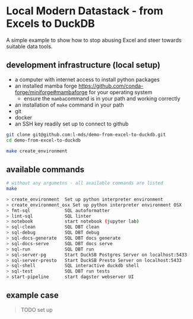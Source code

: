 # Local Modern Datastack - from Excels to DuckDB

A simple example to show how to stop abusing Excel and steer towards suitable data tools.


## development infrastructure (local setup)

- a computer with internet access to install python packages
- an installed mamba forge https://github.com/conda-forge/miniforge#mambaforge for your operating system
    - ensure the `mamba`command is in your path and working correctly
- an installation of `make` command in your path
- git
- docker
- an SSH key readily set up to connect to github

```bash
git clone git@github.com:l-mds/demo-from-excel-to-duckdb.git
cd demo-from-excel-to-duckdb

make create_environment
```

## available commands

```bash
# without any argumetns - all available commands are listed
make

> create_environment  Set up python interpreter environment 
> create_environment_osx Set up python interpreter environment OSX 
> fmt-sql             SQL autoformatter 
> lint-sql            SQL linter 
> notebook            start notebook (jupyter lab) 
> sql-clean           SQL DBT clean 
> sql-debug           SQL DBT debug 
> sql-docs-generate   SQL DBT docs generate 
> sql-docs-serve      SQL DBT docs serve 
> sql-run             SQL DBT run 
> sql-server-pg       Start DuckSB Postgres Server on localhost:5433 
> sql-server-presto   Start DuckSB Presto Server on localhost:5433 
> sql-shell           SQL interactive duckdb shell 
> sql-test            SQL DBT run tests 
> start-pipeline      start dagster webserver UI 
```
## example case

> TODO set up